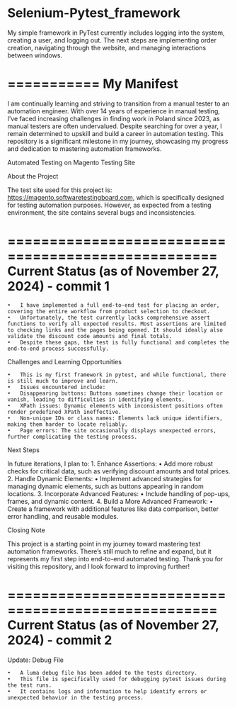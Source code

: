 # Selenium-Pytest_framework
My simple framework in PyTest currently includes logging into the system, creating a user, and logging out. The next steps are implementing order creation, navigating through the website, and managing interactions between windows.




===========
My Manifest
===========

I am continually learning and striving to transition from a manual tester to an automation engineer. With over 14 years of experience in manual testing, I’ve faced increasing challenges in finding work in Poland since 2023, as manual testers are often undervalued. Despite searching for over a year, I remain determined to upskill and build a career in automation testing. This repository is a significant milestone in my journey, showcasing my progress and dedication to mastering automation frameworks.






Automated Testing on Magento Testing Site

About the Project

The test site used for this project is: https://magento.softwaretestingboard.com, which is specifically designed for testing automation purposes. However, as expected from a testing environment, the site contains several bugs and inconsistencies.



===================================================
Current Status (as of November 27, 2024) - commit 1
===================================================
	•	I have implemented a full end-to-end test for placing an order, covering the entire workflow from product selection to checkout.
	•	Unfortunately, the test currently lacks comprehensive assert functions to verify all expected results. Most assertions are limited to checking links and the pages being opened. It should ideally also validate the discount code amounts and final totals.
	•	Despite these gaps, the test is fully functional and completes the end-to-end process successfully.

Challenges and Learning Opportunities

	•	This is my first framework in pytest, and while functional, there is still much to improve and learn.
	•	Issues encountered include:
	•	Disappearing buttons: Buttons sometimes change their location or vanish, leading to difficulties in identifying elements.
	•	XPath issues: Dynamic elements with inconsistent positions often render predefined XPath ineffective.
	•	Non-unique IDs or class names: Elements lack unique identifiers, making them harder to locate reliably.
	•	Page errors: The site occasionally displays unexpected errors, further complicating the testing process.

Next Steps

In future iterations, I plan to:
	1.	Enhance Assertions:
	•	Add more robust checks for critical data, such as verifying discount amounts and total prices.
	2.	Handle Dynamic Elements:
	•	Implement advanced strategies for managing dynamic elements, such as buttons appearing in random locations.
	3.	Incorporate Advanced Features:
	•	Include handling of pop-ups, frames, and dynamic content.
	4.	Build a More Advanced Framework:
	•	Create a framework with additional features like data comparison, better error handling, and reusable modules.

Closing Note

This project is a starting point in my journey toward mastering test automation frameworks. There’s still much to refine and expand, but it represents my first step into end-to-end automated testing. Thank you for visiting this repository, and I look forward to improving further!



===================================================
Current Status (as of November 27, 2024) - commit 2
===================================================

Update: Debug File

	•	A luma debug file has been added to the tests directory.
	•	This file is specifically used for debugging pytest issues during the test runs.
	•	It contains logs and information to help identify errors or unexpected behavior in the testing process.







 
